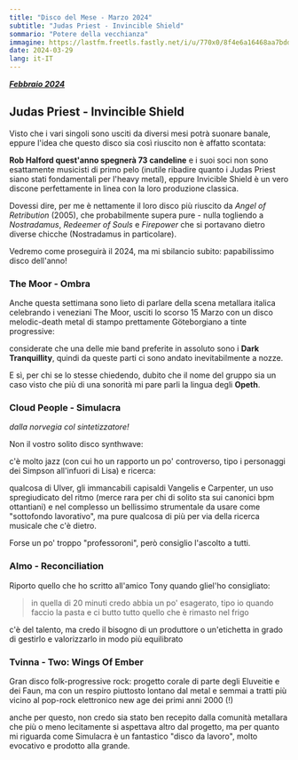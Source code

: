```yaml
---
title: "Disco del Mese - Marzo 2024"
subtitle: "Judas Priest - Invincible Shield"
sommario: "Potere della vecchianza"
immagine: https://lastfm.freetls.fastly.net/i/u/770x0/8f4e6a16468aa7bddda995f69839f20c.jpg
date: 2024-03-29
lang: it-IT
---
```


[_**Febbraio 2024**_](/posts/ita/disco-del-mese-02-2024)

## Judas Priest - Invincible Shield

Visto che i vari singoli sono usciti da diversi mesi potrà suonare banale, eppure l'idea che questo disco sia così riuscito non è affatto scontata: 

**Rob Halford quest'anno spegnerà 73 candeline** e i suoi soci non sono esattamente musicisti di primo pelo (inutile ribadire quanto i Judas Priest siano stati fondamentali per l'heavy metal), eppure Invicible Shield è un vero discone perfettamente in linea con la loro produzione classica. 

Dovessi dire, per me è nettamente il loro disco più riuscito da _Angel of Retribution_ (2005), che probabilmente supera pure - nulla togliendo a _Nostradamus_, _Redeemer of Souls_ e _Firepower_ che si portavano dietro diverse chicche (Nostradamus in particolare).

Vedremo come proseguirà il 2024, ma mi sbilancio subito: papabilissimo disco dell'anno!

### The Moor - Ombra

Anche questa settimana sono lieto di parlare della scena metallara italica celebrando i veneziani The Moor, usciti lo scorso 15 Marzo con un disco melodic-death metal di stampo prettamente Göteborgiano a tinte progressive: 

considerate che una delle mie band preferite in assoluto sono i **Dark Tranquillity**, quindi da queste parti ci sono andato inevitabilmente a nozze.

E sì, per chi se lo stesse chiedendo, dubito che il nome del gruppo sia un caso visto che più di una sonorità mi pare parli la lingua degli **Opeth**.

### Cloud People - Simulacra 

_dalla norvegia col sintetizzatore!_

Non il vostro solito disco synthwave: 

c'è molto jazz (con cui ho un rapporto un po' controverso, tipo i personaggi dei Simpson all'infuori di Lisa) e ricerca:

qualcosa di Ulver, gli immancabili capisaldi Vangelis e Carpenter, un uso spregiudicato del ritmo (merce rara per chi di solito sta sui canonici bpm ottantiani) e nel complesso un bellissimo strumentale da usare come "sottofondo lavorativo", ma pure qualcosa di più per via della ricerca musicale che c'è dietro.

Forse un po' troppo "professoroni", però consiglio l'ascolto a tutti.

### Almo - Reconciliation

Riporto quello che ho scritto all'amico Tony quando gliel'ho consigliato: 

> in quella di 20 minuti credo abbia un po' esagerato, tipo io quando faccio la pasta e ci butto tutto quello che è rimasto nel frigo

c'è del talento, ma credo il bisogno di un produttore o un'etichetta in grado di gestirlo e valorizzarlo in modo più equilibrato

### Tvinna - Two: Wings Of Ember

Gran disco folk-progressive rock: progetto corale di parte degli Eluveitie e dei Faun, ma con un respiro piuttosto lontano dal metal e semmai a tratti più vicino al pop-rock elettronico new age dei primi anni 2000 (!) 

anche per questo, non credo sia stato ben recepito dalla comunità metallara che più o meno lecitamente si aspettava altro dal progetto, ma per quanto mi riguarda come Simulacra è un fantastico "disco da lavoro", molto evocativo e prodotto alla grande.